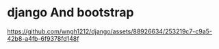 # django And bootstrap
https://github.com/wngh1212/django/assets/88926634/253219c7-c9a5-42b8-a4fb-6f9378fd148f<br>
